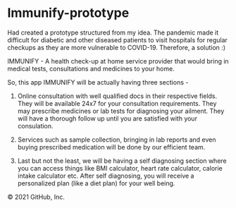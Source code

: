 # Immunify-prototype

Had created a prototype structured from my idea. The pandemic made it difficult for diabetic and other diseased patients to visit hospitals for regular checkups as they are more vulnerable to COVID-19. Therefore, a solution :)

IMMUNIFY - A health check-up at home service provider that would bring in medical tests, consultations and medicines to your home.

So, this app IMMUNIFY will be actually having three sections -

1. Online consultation with well qualified docs in their respective fields. They will be available 24x7 for your consultation requirements. They may prescribe medicines or lab tests for diagnosing your ailment. They will have a thorough follow up until you are satisfied with your consulation.

2. Services such as sample collection, bringing in lab reports and even buying prescribed medication will be done by our efficient team.

3. Last but not the least, we will be having a self diagnosing section where you can access things like BMI calculator, heart rate calculator, calorie intake calculator etc. After self diagnosing, you will receive a personalized plan (like a diet plan) for your well being.

© 2021 GitHub, Inc.
